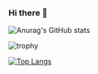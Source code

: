 ### Hi there 👋
![Anurag's GitHub stats](https://github-readme-stats.vercel.app/api?username=dddong1234&show_icons=true&theme=radical)

![trophy](https://github-profile-trophy.vercel.app/?username=dddong1234&row=1&column=5&theme=flat&margin-w=15)

[![Top Langs](https://github-readme-stats.vercel.app/api/top-langs/?username=dddong1234&layout=compact)](https://github.com/anuraghazra/github-readme-stats)



<!--
**dddong1234/dddong1234** is a ✨ _special_ ✨ repository because its `README.md` (this file) appears on your GitHub profile.

Here are some ideas to get you started:

- 🔭 I’m currently working on ...
- 🌱 I’m currently learning ...
- 👯 I’m looking to collaborate on ...
- 🤔 I’m looking for help with ...
- 💬 Ask me about ...
- 📫 How to reach me: ...
- 😄 Pronouns: ...
- ⚡ Fun fact: ...
-->
